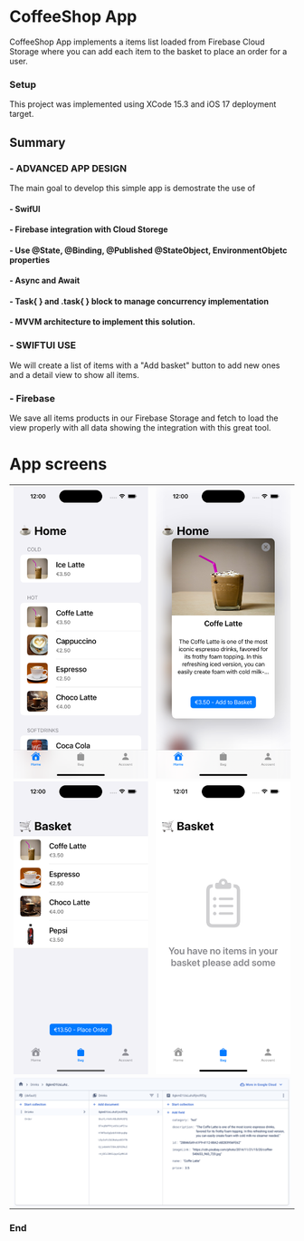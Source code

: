 # CoffeeShop App

 CoffeeShop App implements a items list loaded from Firebase Cloud Storage where you can add each item to the basket to place an order for a user.

### Setup
This project was implemented using XCode 15.3 and iOS 17 deployment target.


## Summary

### - ADVANCED APP DESIGN
The main goal to develop this simple app is demostrate the use of 

   #### - SwifUI
   #### - Firebase integration with Cloud Storege
   #### - Use @State, @Binding, @Published @StateObject, EnvironmentObjetc properties
   #### - Async and Await
   #### - Task{ } and .task{ } block to manage concurrency implementation
   #### - MVVM architecture to implement this solution.

### - SWIFTUI USE
We will create a list of items with a "Add basket" button to add new ones and a detail view to show all items.

### - Firebase
We save all items products in our Firebase Storage and fetch to load the view properly with all data showing the integration with this great tool.

# App screens

<table style="width:100%">
  <tr>
    <td><img src="Screenshots/1.png" alt="drawing" width="400" heigh="867" align="center"/></th>
    <td><img src="Screenshots/2.png" alt="drawing" width="400" heigh="867" align="center"/></th>
  </tr>
    <tr>
    <td><img src="Screenshots/3.png" alt="drawing" width="400" heigh="867" align="center"/></th>
    <td><img src="Screenshots/4.png" alt="drawing" width="400" heigh="867" align="center"/></th>
  </tr>
    <tr>
    <td colspan="2"><img src="Screenshots/5.png" alt="drawing" width="800" heigh="867" align="center"/></th>
  </tr>
</table>


### End


